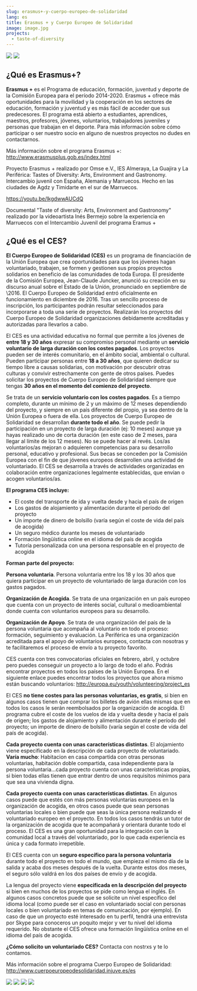 ```yaml
---
slug: erasmus+-y-cuerpo-europeo-de-solidaridad
lang: es
title: Erasmus + y Cuerpo Europeo de Solidaridad
image: image.jpg
projects:
  - taste-of-diversity
---
```

![](postal1.jpg)
![](postal2.jpg)

## ¿Qué es Erasmus+?

**Erasmus +** es el Programa de educación, formación, juventud y deporte de la
Comisión Europea para el período 2014-2020. Erasmus + ofrece más oportunidades
para la movilidad y la cooperación en los sectores de educación, formación y
juventud y es más fácil de acceder que sus predecesores. El programa está
abierto a estudiantes, aprendices, maestros, profesores, jóvenes, voluntarios,
trabajadores juveniles y personas que trabajan en el deporte. Para más
información sobre cómo participar o ser nuestro socio en alguno de nuestros
proyectos no dudes en contactarnos.

Más información sobre el programa Erasmus +:
http://www.erasmusplus.gob.es/index.html

Proyecto Erasmus + realizado por Omse e.V., IES Almeraya, La Guajira y La Periférica: Tastes of Diversity: Arts, Environment and Gastronomy. Intercambio juvenil con España, Alemania y Marruecos. Hecho en las ciudades de Agdz y Timidarte en el sur de Marruecos.

https://youtu.be/lkgdwwAUCdQ

Documental "Taste of diversity: Arts, Environment and Gastronomy" realizado por
la videoartista Inés Bermejo sobre la experiencia en Marruecos con el
Intercambio Juvenil del programa Eramus +

## ¿Qué es el CES?

**El Cuerpo Europeo de Solidaridad (CES)** es un programa de financiación de la Unión
Europea que crea oportunidades para que los jóvenes hagan voluntariado,
trabajen, se formen y gestionen sus propios proyectos solidarios en beneficio de
las comunidades de toda Europa.
El presidente de la Comisión Europea, Jean-Claude Juncker, anunció su creación
en su discurso anual sobre el Estado de la Unión, pronunciado en septiembre de
\2016. El Cuerpo Europeo de Solidaridad entró oficialmente en funcionamiento en
diciembre de 2016.
Tras un sencillo proceso de inscripción, los participantes podrán resultar
seleccionados para incorporarse a toda una serie de proyectos. Realizarán los
proyectos del Cuerpo Europeo de Solidaridad organizaciones debidamente
acreditadas y autorizadas para llevarlos a cabo.

El CES es una actividad educativa no formal que permite a los jóvenes de **entre
18 y 30 años** expresar su compromiso personal mediante un **servicio voluntario de
larga duración con los costes pagados**. Los proyectos pueden ser de interés
comunitario, en el ámbito social, ambiental o cultural. Pueden participar
personas entre **18 a 30 años**, que quieren dedicar su tiempo libre a causas
solidarias, con motivación por descubrir otras culturas y convivir estrechamente
con gente de otros países. Puedes solicitar los proyectos de Cuerpo Europeo de
Solidaridad siempre que tengas **30 años en el momento del comienzo del proyecto**.

Se trata de un **servicio voluntario con los costes pagados**. Es a tiempo completo,
durante un mínimo de 2 y un máximo de 12 meses dependiendo del proyecto, y
siempre en un país diferente del propio, ya sea dentro de la Unión Europea o
fuera de ella. Los proyectos de Cuerpo Europeo de Solidaridad se desarrollan
**durante todo el año**. Se puede pedir la participación en un proyecto de larga
duración (ej: 10 meses) aunque ya hayas realizado uno de corta duración (en este
caso de 2 meses, para llegar al límite de los 12 meses). No se puede hacer al
revés. Los/as voluntarios/as mejoran o adquieren competencias para su desarrollo
personal, educativo y profesional. Sus becas se conceden por la Comisión Europea
con el fin de que jóvenes europeos desarrollen una actividad de voluntariado. El
CES se desarrolla a través de actividades organizadas en colaboración entre
organizaciones legalmente establecidas, que envían o acogen voluntarios/as.

**El programa CES incluye:**

- El coste del transporte de ida y vuelta desde y hacia el país de origen
- Los gastos de alojamiento y alimentación durante el período del proyecto
- Un importe de dinero de bolsillo (varía según el coste de vida del país de
  acogida)
- Un seguro médico durante los meses de voluntariado
- Formación lingüística online en el idioma del país de acogida
- Tutoría personalizada con una persona responsable en el proyecto de acogida

**Forman parte del proyecto:**

**Persona voluntaria**. Persona voluntaria entre los 18 y los 30 años que quiera
participar en un proyecto de voluntariado de larga duración con los gastos
pagados.

**Organización de Acogida**. Se trata de una organización en un país europeo que
cuenta con un proyecto de interés social, cultural o medioambiental donde
cuenta con voluntarios europeos para su desarrollo.

**Organización de Apoyo**. Se trata de una organización del país de la persona
voluntaria que acompaña al voluntario en todo el proceso: formación,
seguimiento y evaluación. La Periférica es una organización acreditada para el
apoyo de voluntarios europeos, contacta con nosotras y te facilitaremos el
proceso de envío a tu proyecto favorito.

CES cuenta con tres convocatorias oficiales en febrero, abril, y octubre pero
puedes conseguir un proyecto a lo largo de todo el año. Podrás encontrar
proyectos en todos los países de la Unión Europea. En el siguiente enlace
puedes encontrar todos los proyectos que ahora mismo están buscando
voluntarios: http://europa.eu/youth/volunteering/project_es

El CES **no tiene costes para las personas voluntarias, es gratis**, si bien en
algunos casos tienen que comprar los billetes de avión ellas mismas que en
todos los casos le serán reembolsados por la organización de acogida. El
programa cubre el coste de los vuelos de ida y vuelta desde y hacia el país de
origen; los gastos de alojamiento y alimentación durante el período del
proyecto; un importe de dinero de bolsillo (varía según el coste de vida del
país de acogida).

**Cada proyecto cuenta con unas características distintas**. El alojamiento viene
especificado en la descripción de cada proyecto de voluntariado. **Varía mucho**:
Habitacion en casa compartida con otras personas voluntarias, habitación doble
compartida, casa independiente para la persona voluntaria...cada proyecto
cuenta con unas características propias, si bien todas ellas tienen que entrar
dentro de unos requisitos mínimos para que sea una vivienda digna.

**Cada proyecto cuenta con unas características distintas**. En algunos casos puede
que estés con más personas voluntarias europeos en la organización de acogida,
en otros casos puede que sean personas voluntarias locales o bien puede que
seas la única persona realizando el voluntariado europeo en el proyecto. En
todos los casos tendrás un tutor de la organización de acogida que te
acompañará y orientará durante todo el proceso. El CES es una gran oportunidad
para la integración con la comunidad local a través del voluntariado, por lo
que cada experiencia es única y cada formato irrepetible.

El CES cuenta con un **seguro específico para la persona voluntaria** durante todo
el proyecto en todo el mundo, que empieza el mismo día de la salida y acaba dos
meses después de la vuelta. Durante estos dos meses, el seguro sólo valdrá en
los dos países de envío y de acogida.

La lengua del proyecto viene **especificada en la descripción del proyecto** si
bien en muchos de los proyectos se pide como lengua el inglés. En algunos casos
concretos puede que se solicite un nivel específico del idioma local (como
puede ser el caso en voluntariado social con personas locales o bien
voluntariado en temas de comunicación, por ejemplo). En caso de que un proyecto
esté interesado en tu perfil, tendrá una entrevista por Skype para conoceros un
poquito mejor y ver tu nivel del idioma requerido. No obstante el CES ofrece
una formación lingüística online en el idioma del país de acogida.

**¿Cómo solicito un voluntariado CES?** Contacta con nostrxs y te lo contamos.

Más información sobre el programa Cuerpo Europeo de Solidaridad:
http://www.cuerpoeuropeodesolidaridad.injuve.es/es

![](ces.png)
![](erasmus.JPG)
![](ane.jpg)
![](injuve.jpg)
